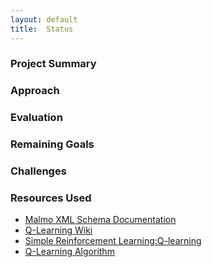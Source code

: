 ```yaml
---
layout: default
title:  Status
---
```

### Project Summary

### Approach

### Evaluation

### Remaining Goals 

### Challenges


### Resources Used

- [Malmo XML Schema Documentation](https://microsoft.github.io/malmo/0.14.0/Schemas/Mission.html)
- [Q-Learning Wiki](https://en.wikipedia.org/wiki/Q-learning)
- [Simple Reinforcement Learning:Q-learning](https://towardsdatascience.com/simple-reinforcement-learning-q-learning-fcddc4b6fe56)
- [Q-Learning Algorithm](https://towardsdatascience.com/a-beginners-guide-to-q-learning-c3e2a30a653c)
